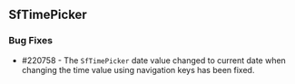 ## SfTimePicker

### Bug Fixes


* \#220758 - The `SfTimePicker` date value changed to current date when changing the time value using navigation keys has been fixed. 